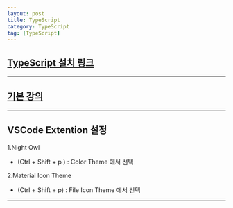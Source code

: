 ```yaml
---
layout: post
title: TypeScript
category: TypeScript
tag: [TypeScript]
---
```


## [TypeScript 설치 링크](https://github.com/joshua1988/learn-typescript)
---
## [기본 강의](https://joshua1988.github.io/ts/)

---
## VSCode Extention 설정

1.Night Owl
- (Ctrl + Shift + p ) : Color Theme 에서 선택

2.Material Icon Theme 
- (Ctrl + Shift + p) : File Icon Theme 에서 선택

---
